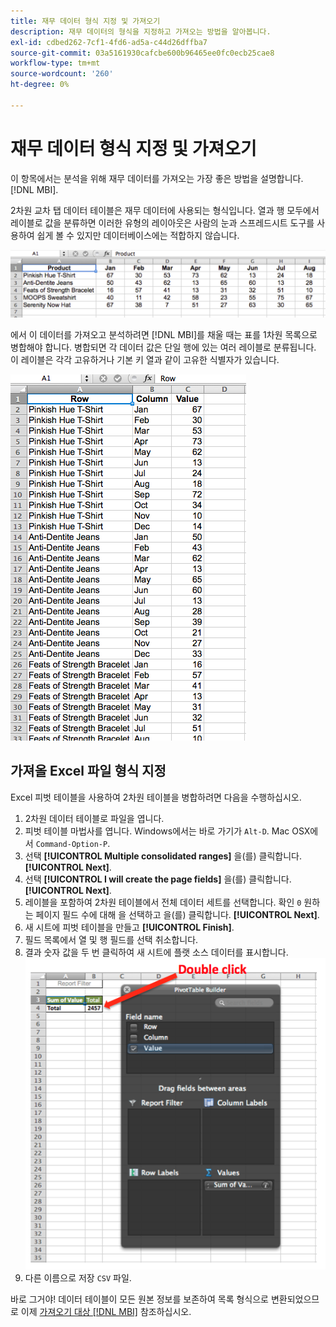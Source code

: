 ```yaml
---
title: 재무 데이터 형식 지정 및 가져오기
description: 재무 데이터의 형식을 지정하고 가져오는 방법을 알아봅니다.
exl-id: cdbed262-7cf1-4fd6-ad5a-c44d26dffba7
source-git-commit: 03a5161930cafcbe600b96465ee0fc0ecb25cae8
workflow-type: tm+mt
source-wordcount: '260'
ht-degree: 0%

---
```


# 재무 데이터 형식 지정 및 가져오기

이 항목에서는 분석을 위해 재무 데이터를 가져오는 가장 좋은 방법을 설명합니다. [!DNL MBI].

2차원 교차 탭 데이터 테이블은 재무 데이터에 사용되는 형식입니다. 열과 행 모두에서 레이블로 값을 분류하면 이러한 유형의 레이아웃은 사람의 눈과 스프레드시트 도구를 사용하여 쉽게 볼 수 있지만 데이터베이스에는 적합하지 않습니다.

![](../../mbi/assets/crosstab.png)

에서 이 데이터를 가져오고 분석하려면 [!DNL MBI]를 채울 때는 표를 1차원 목록으로 병합해야 합니다. 병합되면 각 데이터 값은 단일 행에 있는 여러 레이블로 분류됩니다. 이 레이블은 각각 고유하거나 기본 키 열과 같이 고유한 식별자가 있습니다.

![](../../mbi/assets/flattened.png)

## 가져올 Excel 파일 형식 지정

Excel 피벗 테이블을 사용하여 2차원 테이블을 병합하려면 다음을 수행하십시오.

1. 2차원 데이터 테이블로 파일을 엽니다.
1. 피벗 테이블 마법사를 엽니다. Windows에서는 바로 가기가 `Alt-D`. Mac OSX에서 `Command-Option-P`.
1. 선택 **[!UICONTROL Multiple consolidated ranges]** 을(를) 클릭합니다. **[!UICONTROL Next]**.
1. 선택 **[!UICONTROL I will create the page fields]** 을(를) 클릭합니다. **[!UICONTROL Next]**.
1. 레이블을 포함하여 2차원 테이블에서 전체 데이터 세트를 선택합니다. 확인 `0` 원하는 페이지 필드 수에 대해 을 선택하고 을(를) 클릭합니다. **[!UICONTROL Next]**.
1. 새 시트에 피벗 테이블을 만들고 **[!UICONTROL Finish]**.
1. 필드 목록에서 열 및 행 필드를 선택 취소합니다.
1. 결과 숫자 값을 두 번 클릭하여 새 시트에 플랫 소스 데이터를 표시합니다.
   ![](../../mbi/assets/pivot-table-double-click.png)
1. 다른 이름으로 저장 `CSV` 파일.

바로 그거야! 데이터 테이블이 모든 원본 정보를 보존하여 목록 형식으로 변환되었으므로 이제 [가져오기 대상 [!DNL MBI]](../data-analyst/importing-data/connecting-data/using-file-uploader.md) 참조하십시오.

